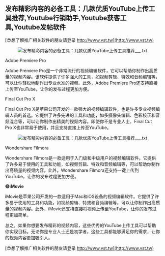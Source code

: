 ## **发布精彩内容的必备工具：几款优质YouTube上传工具推荐,Youtube行销助手,Youtube获客工具,Youtube发帖软件**

[😍想了解推广相关软件的朋友请登录 http://www.vst.tw](http://www.vst.tw)

 <center><img src="https://vst.tw/MP4/tuiguang/png/1.png" alt="发布精彩内容的必备工具：几款优质YouTube上传工具推荐___.txt"></center>

Adobe Premiere Pro

Adobe Premiere Pro是一个非常流行的视频编辑软件，它可以帮助你制作出高质量的视频内容。该软件提供了许多强大的工具，如视频剪辑、特效和音频编辑等，可以让你轻松地制作出专业水准的视频。此外，Adobe Premiere Pro还支持直接上传至YouTube，让你的发布过程更加方便。

Final Cut Pro X

Final Cut Pro X是苹果公司开发的一款强大的视频编辑软件，也是许多专业视频编辑人员的首选。它提供了许多先进的工具和功能，如多摄像头编辑、色彩校正和音频混合等，可以让你制作出精美的视频内容。即使你不是专业人士，Final Cut Pro X也非常易于使用，并且支持直接上传至YouTube。

 <center><img src="https://vst.tw/MP4/tuiguang/png/5.png" alt="发布精彩内容的必备工具：几款优质YouTube上传工具推荐___.txt"></center>

Wondershare Filmora

Wondershare Filmora是一款适用于入门级和中级用户的视频编辑软件。它提供了许多易于使用的工具和功能，如视频剪辑、特效和音频编辑等，可以帮助你制作出高质量的视频内容。此外，Wondershare Filmora还支持一键上传到YouTube，让你的发布过程更加方便。

**😄iMovie**

iMovie是苹果公司开发的一款适用于Mac和iOS设备的视频编辑软件。它提供了许多易于使用的工具和功能，如视频剪辑、特效和音频编辑等，可以让你制作出高质量的视频内容。此外，iMovie还支持直接将视频上传至YouTube，让你的发布过程更加简单。

总之，如果你想要发布精彩的视频内容，这些优秀的YouTube上传工具可以帮助你实现目标。无论你是专业人士还是初学者，这些工具都能够满足你的需求，让你的视频内容更加吸引人。

[😍想了解推广相关软件的朋友请登录 http://www.vst.tw](http://www.vst.tw)



